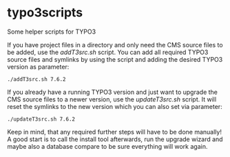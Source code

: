 # typo3scripts
Some helper scripts for TYPO3

If you have project files in a directory and only need the CMS source files to be added, use the *addT3src.sh* script.
You can add all required TYPO3 source files and symlinks by using the script and adding the desired TYPO3 version as parameter:

    ./addT3src.sh 7.6.2

If you already have a running TYPO3 version and just want to upgrade the CMS source files to a newer version, use the *updateT3src.sh* script. It will reset the symlinks to the new version which you can also set via parameter:

    ./updateT3src.sh 7.6.2
  
Keep in mind, that any required further steps will have to be done manually! A good start is to call the install tool afterwards, run the upgrade wizard and maybe also a database compare to be sure everything will work again.
